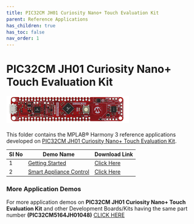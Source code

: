 ```yaml
---
title: PIC32CM JH01 Curiosity Nano+ Touch Evaluation Kit
parent: Reference Applications
has_children: true
has_toc: false
nav_order: 1
---
```

# PIC32CM JH01 Curiosity Nano+ Touch Evaluation Kit 
<h4 align="left"> <img src = "image.png"> </h4>

This folder contains the MPLAB® Harmony 3 reference applications developed on [PIC32CM JH01 Curiosity Nano+ Touch Evaluation Kit](https://www.microchip.com/en-us/development-tool/EV29G58A).

|SI No| Demo Name | Download Link |
| --- | --- | -- |
| 1 | [Getting Started](./pic32cm_jh01_cnano_getting_started/readme.md) | [Click Here](https://github.com/Microchip-MPLAB-Harmony/reference_apps/releases/latest/download/pic32cm_jh01_cnano_getting_started.zip) |
| 2 | [Smart Appliance Control](./pic32cm_jh01_cnano_smart_appliance_control/readme.md) | [Click Here](https://github.com/Microchip-MPLAB-Harmony/reference_apps/releases/latest/download/pic32cm_jh01_cnano_smart_appliance_control.zip) |

### More Application Demos

For more application demos on **PIC32CM JH01 Curiosity Nano+ Touch Evaluation Kit** and other Development Boards/Kits having the same part number **(PIC32CM5164JH01048)** <a href="https://mplab-discover.microchip.com/v1/itemtype/com.microchip.ide.project?s0=PIC32CM5164JH01048" target="_blank"> CLICK HERE </a>

